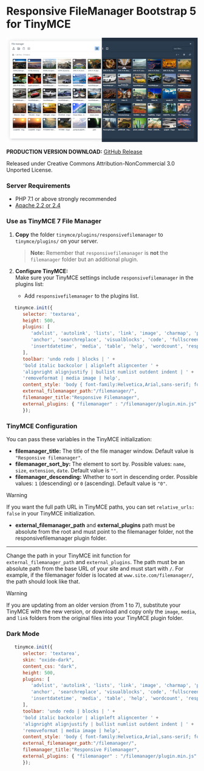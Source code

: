# Responsive FileManager Bootstrap 5 for TinyMCE

<img src="./screenshot.png" style="max-width: 100%; margin-left: auto; margin-right: auto;" />

**PRODUCTION VERSION DOWNLOAD:** [GitHub Release](https://github.com/Turbo-CMS/ResponsiveFilemanager-Bootstrap-5/releases)

Released under Creative Commons Attribution-NonCommercial 3.0 Unported License.

### Server Requirements

- PHP 7.1 or above strongly recommended
- [Apache 2.2 or 2.4](https://httpd.apache.org/)

### Use as TinyMCE 7 File Manager

1. **Copy** the folder `tinymce/plugins/responsivefilemanager` to `tinymce/plugins/` on your server.

   > **Note:** Remember that `responsivefilemanager` is **not** the `filemanager` folder but an additional plugin.

2. **Configure TinyMCE:**  
   Make sure your TinyMCE settings include `responsivefilemanager` in the plugins list:
   - Add `responsivefilemanager` to the plugins list.

```js
   tinymce.init({
      selector: 'textarea',
      height: 500,
      plugins: [
         'advlist', 'autolink', 'lists', 'link', 'image', 'charmap', 'preview',
         'anchor', 'searchreplace', 'visualblocks', 'code', 'fullscreen',
         'insertdatetime', 'media', 'table', 'help', 'wordcount', 'responsivefilemanager'
      ],
      toolbar: 'undo redo | blocks | ' +
      'bold italic backcolor | alignleft aligncenter ' +
      'alignright alignjustify | bullist numlist outdent indent | ' +
      'removeformat | media image | help',
      content_style: 'body { font-family:Helvetica,Arial,sans-serif; font-size:16px }',
      external_filemanager_path:"/filemanager/",
      filemanager_title:"Responsive Filemanager",
      external_plugins: { "filemanager" : "/filemanager/plugin.min.js" }
      });
   ```

### TinyMCE Configuration

You can pass these variables in the TinyMCE initialization:

- **filemanager_title:** The title of the file manager window. Default value is `"Responsive filemanager"`.
- **filemanager_sort_by:** The element to sort by. Possible values: `name`, `size`, `extension`, `date`. Default value is `""`.
- **filemanager_descending:** Whether to sort in descending order. Possible values: `1` (descending) or `0` (ascending). Default value is `"0"`.

> [!WARNING]  
> If you want the full path URL in TinyMCE paths, you can set `relative_urls: false` in your TinyMCE initialization.

- **external_filemanager_path** and **external_plugins** path must be absolute from the root and must point to the filemanager folder, not the responsivefilemanager plugin folder.

---

Change the path in your TinyMCE init function for `external_filemanager_path` and `external_plugins`. The path must be an absolute path from the base URL of your site and must start with `/`. For example, if the filemanager folder is located at `www.site.com/filemanager/`, the path should look like that.

> [!WARNING]  
> If you are updating from an older version (from 1 to 7), substitute your TinyMCE with the new version, or download and copy only the `image`, `media`, and `link` folders from the original files into your TinyMCE plugin folder.

### Dark Mode

```js
   tinymce.init({
      selector: 'textarea',
      skin: "oxide-dark",
      content_css: "dark",
      height: 500,
      plugins: [
         'advlist', 'autolink', 'lists', 'link', 'image', 'charmap', 'preview',
         'anchor', 'searchreplace', 'visualblocks', 'code', 'fullscreen',
         'insertdatetime', 'media', 'table', 'help', 'wordcount', 'responsivefilemanager'
      ],
      toolbar: 'undo redo | blocks | ' +
      'bold italic backcolor | alignleft aligncenter ' +
      'alignright alignjustify | bullist numlist outdent indent | ' +
      'removeformat | media image | help',
      content_style: 'body { font-family:Helvetica,Arial,sans-serif; font-size:16px }',
      external_filemanager_path:"/filemanager/",
      filemanager_title:"Responsive Filemanager",
      external_plugins: { "filemanager" : "/filemanager/plugin.min.js" }
      });
   ```